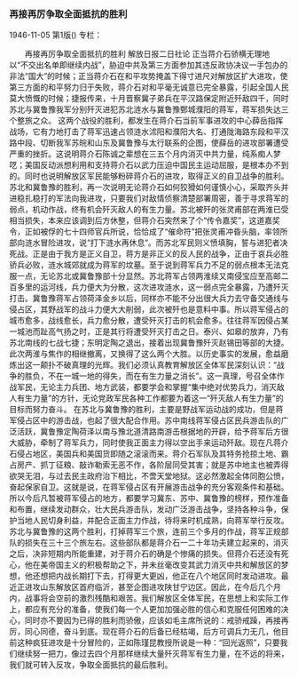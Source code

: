 ### 再接再厉争取全面抵抗的胜利

1946-11-05
第1版()
专栏：

　　再接再厉争取全面抵抗的胜利
    解放日报二日社论
    正当蒋介石骄横无理地以“不交出名单即继续内战”，胁迫中共及第三方面参加其违反政协决议一手包办的非法“国大”的时候；正当蒋介石在和平攻势掩盖下得寸进尺对解放区扩大进攻，使第三方面的和平努力归于失败，蒋介石对和平毫无诚意已完全暴露，引起全国人民莫大愤慨的时候；捷报传来，十月晋察冀子弟兵在平汉路保定附近歼敌四千，同时苏北与冀鲁豫我军分别歼灭进犯苏北涟水与冀鲁豫鄄城濮阳的蒋军，蒋军损失达三个整旅之众。
    这两个战役的胜利，都发生在蒋介石当前军事进攻的中心薛岳指挥战场，它有力地打击了蒋军迅速占领涟水沭阳和濮阳大名、打通陇海路东段和平汉路中段、切断我军苏皖和山东及冀鲁豫与太行联系的企图，使薛岳的进攻部署遭受严重的挫折。这说明蒋介石陈诚之辈想在三五个月内消灭中共力量，纯系痴人梦呓；美国反动派想利用和支持蒋介石以武力压迫中国民主运动屈服，是根本办不到的。同时也说明解放区军民能够粉碎蒋介石的进攻，取得正义的自卫战争的胜利。
    苏北和冀鲁豫的胜利，再一次说明无论蒋介石如何狡猾如何谨慎小心，采取齐头并进稳扎稳打的军法向我进攻，只要我们对敌情侦察清楚部署周密，善于寻求蒋军的弱点，机动作战，终有机会歼灭敌人的有生力量。苏北被歼的张灵甫部在两淮已受相当损失，本来应该调到后方休整，但蒋介石突然来了个“传令嘉奖”，这道嘉奖令，正如被俘的七十四师官兵所说，恰恰成了“催命符”把张灵甫冲昏头脑，率领所部向涟水冒险进攻，说“打下涟水再休息”。而苏北军民则义愤填胸，誓与进犯者决死战。正是由于我方是正义自卫，蒋方是非正义的反人民的战争，正由于哀兵必胜骄兵必败，涟水城郊就成为蒋军的坟墓。至于说到蒋军兵力不足的弱点根本无法克服一点，无论苏北或冀鲁豫部十分显然。苏北蒋军占领两淮续又南侵宝应至高邮二百多里的运河线，兵力便大为分散，这次进攻涟水，这一弱点完全暴露，乃遭歼灭打击。冀鲁豫蒋军占领荷泽金乡以后，同样亦不能不分出很大兵力去守备交通线与侵占区，其野战军的战斗力便大大削弱，此次被歼也是意料中事。所以蒋军侵占的城市愈多，战线愈长，兵力愈分散，遭受歼灭打击的机会愈多。往往蒋军因侵占某一城池而趾高气扬之时，正是其行将遭受歼灭打击之日。泰兴、如皋的放弃，乃有苏北南线的七战七捷；东明定陶之退出，接着出现冀鲁豫歼灭赵锡田等部的大捷。此次两淮与焦作的相继撤离，又换得了这么两个大胜。以历史事实的发展，愈益磨炼出这一颠扑不破真理的光辉。我们必须认真教育解放区全体军民深刻认识：“战争的胜负，不在一城一地的得失，而在有生力量之消长”。这一真理，号召全体作战军民，无论主力兵团、地方武装，都要学会和掌握“集中绝对优势兵力，消灭敌人有生力量”的方针，无论党政军民各种工作都要为着这一“歼灭敌人有生力量”的目标而努力奋斗。
    在苏北与冀鲁豫的胜利，主要是野战军运动战的成功，但是蒋军侵占区中的游击战，也起了很大配合作用。苏中南线蒋军侵占区民兵游击队的广泛活跃，冀鲁豫定陶荷泽以南与豫北道清路南游击根据地的开辟，给予蒋军后方很大威胁，牵制了蒋军兵力，同时使我正面主力得以空出手来运动歼敌。现在凡蒋介石侵占地区，美国兵和美国货即随之滚滚而来。蒋介石军队及其特务抢掠土地、霸占房产、抓丁征粮、敲诈勒索无恶不作，各阶层同受其害；就是苏中地主也被弄得欲哭无泪，与过去民主政府治下相比，不啻天堂地狱。这必然激起全体同胞公愤，奋起保家自卫。这就是说，在蒋军侵占区有开展游击战争的充分客观条件和基础。所以今后凡暂被蒋军侵占的地方，都要学习冀东、苏中、冀鲁豫的榜样，预作准备和布置，继续发动群众，壮大民兵游击队，发动广泛游击战争，坚持各种斗争，保护当地人民切身利益，并配合正面主力作战，待将来时机成熟，向蒋军举行反攻。
    苏北与冀鲁豫的这两个胜利，打掉蒋军三个旅，连前三个多月的作战，蒋军正规部队的损失在三十三个旅左右。这些部队都是蒋介石一二十年功夫建立起来的，消灭之后，决非短期内所能重建，对于蒋介石的确是个惨痛的损失。但蒋介石还没有死心，他在美帝国主义的积极帮助之下，并未丝毫改变其武力消灭中共和解放区的梦想，他还想把内战长期打下去，打得更大更凶，他正在八个地区同时发动进攻。最近正进攻山东解放区首府临沂，甚至企图进攻陕甘宁边区。因此，在今后几个月内，战事将会空前的激烈残酷和艰苦。我们解放区全体军民，在思想上和实际工作上，都应有充分的准备，使我们每一个人更加加强必胜的信心和克服任何困难的决心，同时亦不要因为已得的胜利而骄傲，应该如毛主席所说的：戒骄戒躁，再接再厉，同心同德，奋斗到底。现在蒋介石的后备已经枯竭，后方可调兵力无几，他目前这种疯狂进攻是十分冒险的，正如陈瑾昆教授所说是一种：“回光返照”，只要我们继续努一把力，像过去四个月那样继续大量歼灭蒋军有生力量，在不远的将来，我们就可转入反攻，争取全面抵抗的最后胜利。
